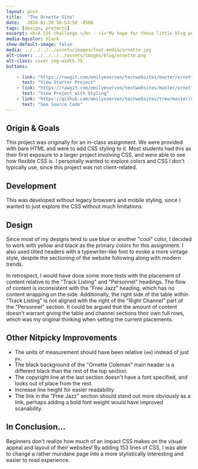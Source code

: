 ```yaml
---
layout: post
title:  "The Ornette Site"
date:   2016-02-29 16:53:50 -0500
tags: [design, projects]
excerpt: <b>A CSS challenge.</b> - <i>"My hope for these little blog posts is to document my process and hopefully be able to learn from it in retrospect when I do another portfolio."</i>
media-bgcolor: black
show-default-image: false
media: ../../../../assets/images/feat-media/ornette.jpg
alt-cover: ../../../../assets/images/blog/ornette.png
alt-class: cover img-width-75
buttons:

    - link: "https://rawgit.com/emilyeserven/testwebsites/master/ornette/original/index.html"
      text: "View Starter Project"
    - link: "https://rawgit.com/emilyeserven/testwebsites/master/ornette/index.html"
      text: "View Project with Styling"
    - link: "https://github.com/emilyeserven/testwebsites/tree/master/ornette"
      text: "See Source Code"
---
```


## Origin & Goals

This project was originally for an in-class assignment. We were provided with bare HTML and were to add CSS styling to it. Most students had this as their first exposure to a larger project involving CSS, and were able to see how flexible CSS is. I personally wanted to explore colors and CSS I don't typically use, since this project was not client-related.

## Development

This was developed without legacy browsers and mobile styling, since I wanted to just explore the CSS without much limitations.

## Design

Since most of my designs tend to use blue or another "cool" color, I decided to work with yellow and black as the primary colors for this assignment. I also used tilted headers with a typewriter-like font to evoke a more vintage style, despite the sectioning of the website following along with modern trends.

In retrospect, I would have done some more tests with the placement of content relative to the "Track Listing" and "Personnel" headings. The flow of content is inconsistent with the "Free Jazz" heading, which has no content wrapping on the side. Additionally, the right side of the table within "Track Listing" is not aligned with the right of the "Right Channel" part of the "Personnel" section. It could be argued that the amount of content doesn't warrant giving the table and channel sections their own full rows, which was my original thinking when setting the current placements.

## Other Nitpicky Improvements

* The units of measurement should have been relative (`em`) instead of just `px`.
* The black background of the "Ornette Coleman" main header is a different black than the rest of the top section.
* The copyright line at the last section doesn't have a font specified, and looks out of place from the rest.
* Increase line height for easier readability
* The link in the "Free Jazz" section should stand out more obviously as a link, perhaps adding a bold font weight would have improved scanability.

## In Conclusion...

Beginners don't realize how much of an impact CSS makes on the visual appeal and layout of their websites! By adding 153 lines of CSS, I was able to change a rather mundane page into a more stylistically interesting and easier to read experience.
